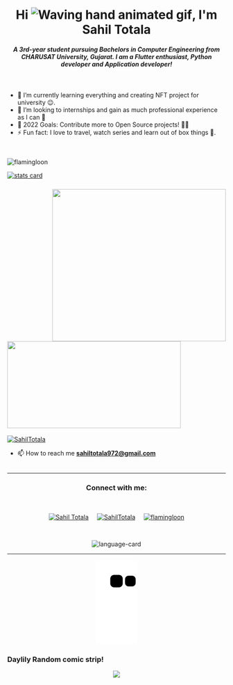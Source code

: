 <h1 align="center">Hi <img src="https://raw.githubusercontent.com/nixin72/nixin72/master/wave.gif" 
        alt="Waving hand animated gif"
        height="45"
        width="45" />, I'm Sahil Totala</h1>
<h5 align="center">
A 3rd-year student pursuing Bachelors in Computer Engineering from CHARUSAT University, Gujarat. I am a Flutter enthusiast, Python developer and Application developer!
</h5>

<br>


- 🌱 I’m currently learning everything and creating NFT project for university 😉.
- 👯 I’m looking to internships and gain as much professional experience as I can 🏢
- 🥅 2022 Goals: Contribute more to Open Source projects! 🧑‍💻
- ⚡ Fun fact: I love to travel, watch series and learn out of box things 🤟.

<br>

<p align="left"> <img src="https://komarev.com/ghpvc/?username=flamingloon&label=Profile%20views&color=0e75b6&style=flat" alt="flamingloon" /> </p>
<p>
<a align= "center" href="https://github.com/falmingloon">
<img alt= "stats card" height="200px" width="400" src="https://github-readme-streak-stats.herokuapp.com/?user=flamingloon&theme=radical">
<img style="margin-top:40px" align="right" height="350" width="400" src="https://media.giphy.com/media/RbDKaczqWovIugyJmW/giphy.gif" /> </a>
</p>
<img height="200px" width="400" src="https://github-readme-stats.vercel.app/api?username=flamingloon&count_private=true&theme=radical&show_icons=true" />
<!-- <img align='right' height="300px" width="400" src="https://github-readme-stats.vercel.app/api/top-langs/?username=flamingloon" /> -->
<p align="left"> <a href="https://twitter.com/SahilTotala" target="blank"><img src="https://img.shields.io/twitter/follow/SahilTotala?logo=twitter&style=for-the-badge" alt="SahilTotala" /></a> </p>

- 📫 How to reach me **sahiltotala972@gmail.com**
<br><br>
<hr>

<h3 align="center">Connect with me:</h3>
<br>
<p align="center">
<a href="https://www.linkedin.com/in/Sahil-Totala/" target="blank"><img align="center" src="https://cdn-icons-png.flaticon.com/512/61/61109.png" alt="Sahil Totala" height="50" width="50" /></a>&nbsp;&nbsp;&nbsp;&nbsp;
<a href="https://twitter.com/SahilTotala" target="blank"><img align="center" src="https://cdn-icons-png.flaticon.com/512/25/25347.png" alt="SahilTotala" height="50" width="50" /></a> &nbsp;&nbsp;&nbsp;
<a href="https://instagram.com/flamingloon" target="blank"><img align="center" src="https://cdn-icons-png.flaticon.com/512/1400/1400829.png" alt="flamingloon" height="50" width="50" /></a>
</p>

<br>
<p align="center">
  <img alt="language-card" src="https://github-readme-stats.vercel.app/api/top-langs/?username=flamingloon&layout=compact)](https://github.com/anuraghazra/github-readme-stats">
</p>

<hr>

<p align="center">
  <img src="https://raw.githubusercontent.com/flamingloon/flamingloon/152d85cde861ec3d1e755e729adc258e9934d772/github-contribution-grid-snake.svg?token=AQP436BEM6OUBWWMPNJOYCDB52LYM" alt="snake"></center>
</p>

<h3>Daylily Random comic strip!</h3>
<p align="center">
 <a href="https://www.reddit.com/r/ProgrammerHumor/comments/spxfi3/loooopss/">
 <img height="900px" src="https://i.redd.it/3woee4fhx6h81.jpg"/>
</a>
</p>